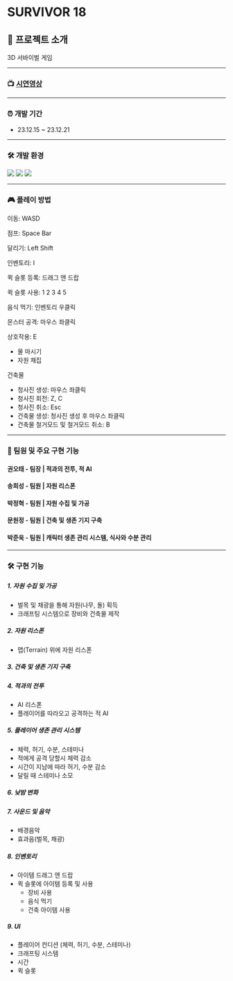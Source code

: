 # SURVIVOR 18

## 🎪 프로젝트 소개
3D 서바이벌 게임
***
### 📺 [시연영상](https://www.youtube.com/watch?v=pK86Qp1ib9Q&ab_channel=%EC%8B%B8%EB%B9%84)
***
### ⏰ 개발 기간
- 23.12.15 ~ 23.12.21
***
### 🛠 개발 환경
<a><img src="https://img.shields.io/badge/csharp-512BD4?style=flat-square&logo=csharp&logoColor=white"/></a>
<a><img src="https://img.shields.io/badge/visualstudio-5C2D91?style=flat-square&logo=visualstudio&logoColor=white"/></a>
<a><img src="https://img.shields.io/badge/unity-000000?style=flat-square&logo=unity&logoColor=white"/></a>

***
### 🎮 플레이 방법

이동: WASD

점프: Space Bar

달리기: Left Shift
  
인벤토리: I

퀵 슬롯 등록: 드래그 앤 드랍

퀵 슬롯 사용: 1 2 3 4 5

음식 먹기: 인벤토리 우클릭

몬스터 공격: 마우스 좌클릭

상호작용: E
- 물 마시기
- 자원 채집

건축물
- 청사진 생성: 마우스 좌클릭
- 청사진 회전: Z, C
- 청사진 취소: Esc
- 건축물 생성: 청사진 생성 후 마우스 좌클릭
- 건축물 철거모드 및 철거모드 취소: B

***
### 🤝 팀원 및 주요 구현 기능
#### 권오태 - 팀장 | 적과의 전투, 적 AI

#### 송희성 - 팀원 | 자원 리스폰

#### 박정혁 - 팀원 | 자원 수집 및 가공

#### 문원정 - 팀원 | 건축 및 생존 기지 구축

#### 박준욱 - 팀원 | 캐릭터 생존 관리 시스템, 식사와 수분 관리

***
### 🛠 구현 기능

##### 1. 자원 수집 및 가공
- 벌목 및 채광을 통해 자원(나무, 돌) 획득
- 크래프팅 시스템으로 장비와 건축물 제작

##### 2. 자원 리스폰
- 맵(Terrain) 위에 자원 리스폰

##### 3. 건축 및 생존 기지 구축

##### 4. 적과의 전투
- AI 리스폰
- 플레이어를 따라오고 공격하는 적 AI

##### 5. 플레이어 생존 관리 시스템
- 체력, 허기, 수분, 스테미나
- 적에게 공격 당할시 체력 감소
- 시간이 지남에 따라 허기, 수분 감소
- 달릴 때 스테미나 소모

##### 6. 낮밤 변화

##### 7. 사운드 및 음악
- 배경음악
- 효과음(벌목, 채광)

##### 8. 인벤토리
- 아이템 드래그 앤 드랍
- 퀵 슬롯에 아이템 등록 및 사용
  - 장비 사용
  - 음식 먹기
  - 건축 아이템 사용

##### 9. UI
- 플레이어 컨디션 (체력, 허기, 수분, 스테미나)
- 크래프팅 시스템
- 시간
- 퀵 슬롯
